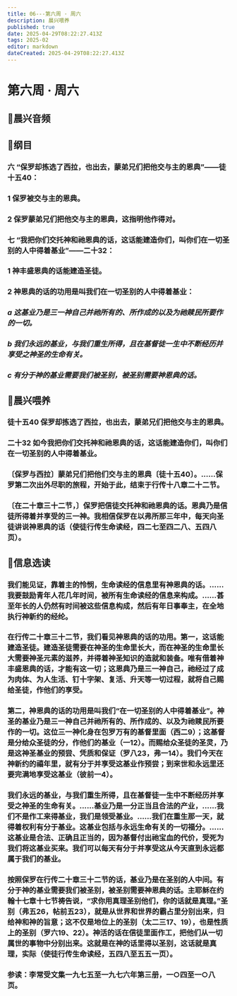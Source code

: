 ```yaml
---
title: 06---第六周 · 周六
description: 晨兴喂养
published: true
date: 2025-04-29T08:22:27.413Z
tags: 2025-02
editor: markdown
dateCreated: 2025-04-29T08:22:27.413Z
---
```


# 第六周 · 周六
## 🎵晨兴音频

## 📖纲目

### 六   “保罗却拣选了西拉，也出去，蒙弟兄们把他交与主的恩典”——徒十五40：

### 1   保罗被交与主的恩典。

### 2   保罗蒙弟兄们把他交与主的恩典，这指明他作得对。

### 七   “我把你们交托神和祂恩典的话，这话能建造你们，叫你们在一切圣别的人中得着基业”——二十32：

### 1   神丰盛恩典的话能建造圣徒。

### 2   神恩典的话的功用是叫我们在一切圣别的人中得着基业：

### *a   这基业乃是三一神自己并祂所有的、所作成的以及为祂赎民所要作的一切。*

### *b   我们永远的基业，与我们重生所得，且在基督徒一生中不断经历并享受之神圣的生命有关。*

### *c   有分于神的基业需要我们被圣别，被圣别需要神恩典的话。*

## 📖晨兴喂养

### 徒十五40    保罗却拣选了西拉，也出去，蒙弟兄们把他交与主的恩典。

### 二十32    如今我把你们交托神和祂恩典的话，这话能建造你们，叫你们在一切圣别的人中得着基业。

### 〔保罗与西拉〕蒙弟兄们把他们交与主的恩典〔徒十五40〕。……保罗第二次出外尽职的旅程，开始于此，结束于行传十八章二十二节。

### 〔在二十章三十二节，〕保罗把信徒交托神和祂恩典的话。恩典乃是信徒所得着并享受的三一神。我相信保罗在以弗所那三年中，每天向圣徒讲说神恩典的话（使徒行传生命读经，四二七至四二八、五四八页）。

## 📖信息选读

### 我们能见证，靠着主的怜悯，生命读经的信息里有神恩典的话。……我要鼓励青年人花几年时间，被所有生命读经的信息来构成。……甚至年长的人仍然有时间被这些信息构成，然后有年日事奉主，在全地执行神新约的经纶。

### 在行传二十章三十二节，我们看见神恩典的话的功用。第一，这话能建造圣徒。建造圣徒需要在神圣的生命里长大，而在神圣的生命里长大需要神圣元素的滋养，并得着神圣知识的造就和装备。唯有借着神丰盛恩典的话，才能有这一切；这恩典乃是三一神自己，祂经过了成为肉体、为人生活、钉十字架、复活、升天等一切过程，就将自己赐给圣徒，作他们的享受。

### 第二，神恩典的话的功用是叫我们“在一切圣别的人中得着基业”。神圣的基业乃是三一神自己并祂所有的、所作成的、以及为祂赎民所要作的一切。这位三一神化身在包罗万有的基督里面（西二9）；这基督是分给众圣徒的分，作他们的基业（一12）。而赐给众圣徒的圣灵，乃是这神圣基业的预尝、凭质和保证（罗八23，弗一14）。我们今天在神新约的禧年里，就有分于并享受这基业作预尝；到来世和永远里还要完满地享受这基业（彼前一4）。

### 我们永远的基业，与我们重生所得，且在基督徒一生中不断经历并享受之神圣的生命有关。……基业乃是一分正当且合法的产业，……我们不是作工来得基业，我们是领受基业。……我们在重生那一天，就得着权利有分于基业。这基业包括与永远生命有关的一切福分。……这基业是合法、正确且正当的，因为基督付出祂宝血的代价，受死为我们将这基业买来。我们可以每天有分于并享受这从今天直到永远都属于我们的基业。

### 按照保罗在行传二十章三十二节的话，基业乃是在圣别的人中间。有分于神的基业需要我们被圣别，被圣别需要神恩典的话。主耶稣在约翰十七章十七节祷告说，“求你用真理圣别他们，你的话就是真理。”圣别（弗五26，帖前五23），就是从世界和世界的霸占里分别出来，归给神和神的旨意；这不仅是地位上的圣别（太二三17、19），也是性质上的圣别（罗六19、22）。神活的话在信徒里面作工，把他们从一切属世的事物中分别出来。这就是在神的话里得以圣别，这话就是真理，实际（使徒行传生命读经，五四八至五五一页）。

### 参读：李常受文集一九七五至一九七六年第三册，一○四至一○八页。

